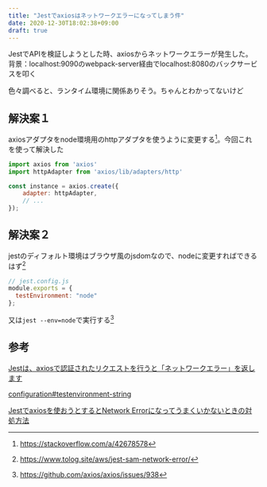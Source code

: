 ```yaml
---
title: "Jestでaxiosはネットワークエラーになってしまう件"
date: 2020-12-30T18:02:38+09:00
draft: true
---
```


JestでAPIを検証しようとした時、axiosからネットワークエラーが発生した。
背景：localhost:9090のwebpack-server経由でlocalhost:8080のバックサービスを叩く


色々調べると、ランタイム環境に関係ありそう。ちゃんとわかってないけど

## 解決案１

axiosアダプタをnode環境用のhttpアダプタを使うように変更する[^1]。今回これを使って解決した

```javascript
import axios from 'axios'
import httpAdapter from 'axios/lib/adapters/http'

const instance = axios.create({
    adapter: httpAdapter,
    // ...
});
```

## 解決案２

jestのディフォルト環境はブラウザ風のjsdomなので、nodeに変更すればできるはず[^2]
```javascript
// jest.config.js
module.exports = {
  testEnvironment: "node"
};
```

又は`jest --env=node`で実行する[^3]

## 参考

[Jestは、axiosで認証されたリクエストを行うと「ネットワークエラー」を返します](https://www.it-swarm-ja.tech/ja/javascript/jest%E3%81%AF%E3%80%81axios%E3%81%A7%E8%AA%8D%E8%A8%BC%E3%81%95%E3%82%8C%E3%81%9F%E3%83%AA%E3%82%AF%E3%82%A8%E3%82%B9%E3%83%88%E3%82%92%E8%A1%8C%E3%81%86%E3%81%A8%E3%80%8C%E3%83%8D%E3%83%83%E3%83%88%E3%83%AF%E3%83%BC%E3%82%AF%E3%82%A8%E3%83%A9%E3%83%BC%E3%80%8D%E3%82%92%E8%BF%94%E3%81%97%E3%81%BE%E3%81%99/831518115/)

[configuration#testenvironment-string](https://jestjs.io/docs/en/configuration#testenvironment-string)

[Jestでaxiosを使おうとするとNetwork Errorになってうまくいかないときの対処方法](https://dev.classmethod.jp/articles/jest-axios-network-error/)


[^1]: https://stackoverflow.com/a/42678578

[^2]: https://www.tolog.site/aws/jest-sam-network-error/

[^3]: https://github.com/axios/axios/issues/938